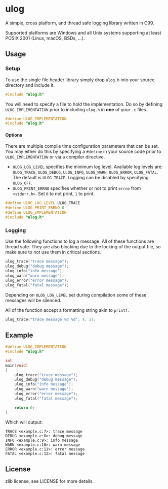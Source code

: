 ulog
====

A simple, cross platform, and thread safe logging library written in C99.

Supported platforms are Windows and all Unix systems supporting at least POSIX 2001 (Linux, macOS, BSDs, ...).

Usage
-----

### Setup

To use the single file header library simply drop `ulog.h` into your source directory and include it.

```c
#include "ulog.h"
```

You will need to specify a file to hold the implementation. Do so by defining `ULOG_IMPLEMENTATION`
prior to including `ulog.h` in **one** of your `.c` files.

```c
#define ULOG_IMPLEMENTATION
#include "ulog.h"
```

#### Options

There are multiple compile time configuration parameters that can be set. You may either
do this by specifying a `#define` in your source code prior to `ULOG_IMPLEMENTATION` or
via a compiler directive.

- `ULOG_LOG_LEVEL` specifies the minimum log level.
  Available log levels are: `ULOG_TRACE`, `ULOG_DEBUG`, `ULOG_INFO`, `ULOG_WARN`, `ULOG_ERROR`, `ULOG_FATAL`.
  The default is `ULOG_TRACE`. Logging can be disabled by specifying `ULOG_OFF`.
- `ULOG_PRINT_ERRNO` specifies whether or not to print `errno` from `<stderr.h>`. Set `0` to not print,
  `1` to print.

```c
#define ULOG_LOG_LEVEL ULOG_TRACE
#define ULOG_PRINT_ERRNO 0
#define ULOG_IMPLEMENTATION
#include "ulog.h"
```

### Logging

Use the following functions to log a message. All of these functions are thread safe. They are also blocking
due to the locking of the output file, so make sure to not use them in critical sections.

```c
ulog_trace("trace message");
ulog_debug("debug message");
ulog_info("info message");
ulog_warn("warn message");
ulog_error("error message");
ulog_fatal("fatal message");
```

Depending on `ULOG_LOG_LEVEL` set during compilation some of these messages will be silenced.

All of the function accept a formatting string akin to `printf`.

```c
ulog_trace("trace message %d %d", 4, 2);
```

Example
-------

```c
#define ULOG_IMPLEMENTATION
#include "ulog.h"

int
main(void)
{
	ulog_trace("trace message");
	ulog_debug("debug message");
	ulog_info("info message");
	ulog_warn("warn message");
	ulog_error("error message");
	ulog_fatal("fatal message");

	return 0;
}
```

Which will output:
```
TRACE <example.c:7>: trace message
DEBUG <example.c:8>: debug message
INFO <example.c:9>: info message
WARN <example.c:10>: warn message
ERROR <example.c:11>: error message
FATAL <example.c:12>: fatal message
```

License
-------

zlib license, see LICENSE for more details.

